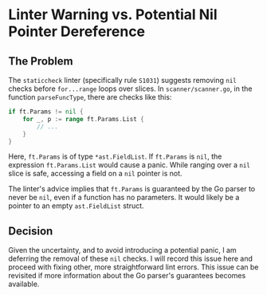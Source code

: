 # Linter Warning vs. Potential Nil Pointer Dereference

## The Problem
The `staticcheck` linter (specifically rule `S1031`) suggests removing `nil` checks before `for...range` loops over slices. In `scanner/scanner.go`, in the function `parseFuncType`, there are checks like this:

```go
if ft.Params != nil {
    for _, p := range ft.Params.List {
        // ...
    }
}
```

Here, `ft.Params` is of type `*ast.FieldList`. If `ft.Params` is `nil`, the expression `ft.Params.List` would cause a panic. While ranging over a `nil` slice is safe, accessing a field on a `nil` pointer is not.

The linter's advice implies that `ft.Params` is guaranteed by the Go parser to never be `nil`, even if a function has no parameters. It would likely be a pointer to an empty `ast.FieldList` struct.

## Decision
Given the uncertainty, and to avoid introducing a potential panic, I am deferring the removal of these `nil` checks. I will record this issue here and proceed with fixing other, more straightforward lint errors. This issue can be revisited if more information about the Go parser's guarantees becomes available.
